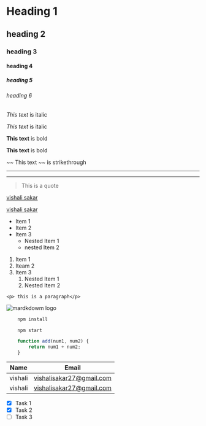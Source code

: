 <!-- headings -->
# Heading 1
## heading 2
### heading 3
#### heading 4
##### heading 5
###### heading 6

<!-- italics -->
*This text* is italic

_This text_ is italic

<!-- bold -->
**This text** is bold

__This text__ is bold

<!-- strickethrough -->
~~ This text ~~ is strikethrough

<!-- Horizontal Rule -->

---
___

<!-- Blockquote -->
>This is a quote

<!-- Links -->

[vishali sakar](https://github.com/vishalisakar)

[vishali sakar](https://github.com/vishalisakar "my github profile")

<!-- UL -->

* Item 1
* Item 2
* Item 3
    * Nested Item 1
    * nested Item 2

<!-- OL -->

1. Item 1
1. Iteam 2
1. Item 3
    1. Nested Item 1
    1. Nested Item 2

<!-- Inline Code Block -->

`<p> this is a paragraph</p>`

<!-- Images -->
 ![mardkdowm logo](https://markdown-here.com/img/icon256.png)

 <!-- GitHub Markdown -->

<!-- Code Block -->

```bash
    npm install

    npm start
```

```javascript
    function add(num1, num2) {
        return num1 + num2;
    }
```

<!-- Tables -->

| Name      | Email    |
|-----------| ---------|
|vishali    | vishalisakar27@gmail.com|
|vishali    | vishalisakar27@gmail.com|

<!-- Task List -->

* [x] Task 1
* [x] Task 2
* [ ] Task 3